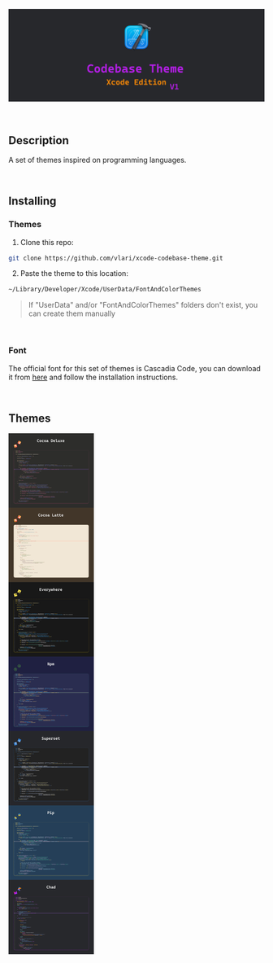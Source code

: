 ![](images/CodebaseTitle.png)

<p>&nbsp;</p>

## Description

A set of themes inspired on programming languages.

<p>&nbsp;</p>

## Installing
### Themes
1. Clone this repo:
```sh
git clone https://github.com/vlari/xcode-codebase-theme.git
```

2. Paste the theme to this location:
```sh
~/Library/Developer/Xcode/UserData/FontAndColorThemes
```

> If "UserData" and/or "FontAndColorThemes" folders don't exist, you can create them manually 

<p>&nbsp;</p>

### Font
The official font for this set of themes is Cascadia Code, you can download it from [here](https://github.com/microsoft/cascadia-code) and follow the installation instructions.

<p>&nbsp;</p>

## Themes

![](images/CodebaseThemes.png)

<p>&nbsp;</p>
